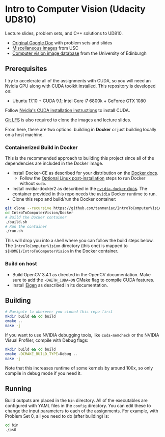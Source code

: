 # Intro to Computer Vision (Udacity UD810)

Lecture slides, problem sets, and C++ solutions to UD810.

- [Original Google Doc](https://docs.google.com/spreadsheets/d/1ecUGIyhYOfQPi3HPXb-7NndrLgpX_zgkwsqzfqHPaus/pubhtml) with problem sets and slides
- [Miscellaneous images](http://sipi.usc.edu/database/database.php?volume=misc) from USC
- [Computer vision image database](http://homepages.inf.ed.ac.uk/rbf/CVonline/Imagedbase.htm) from the University of Edinburgh

## Prerequisites

I try to accelerate all of the assignments with CUDA, so you will need an Nvidia GPU along with CUDA toolkit installed. This repository is developed on:
- Ubuntu 17.10 + CUDA 9.1; Intel Core i7 6800k + GeForce GTX 1080

Follow [Nvidia's CUDA installation instructions](http://docs.nvidia.com/cuda/cuda-installation-guide-linux/index.html) to install CUDA. 

[Git LFS](https://git-lfs.github.com/) is also required to clone the images and lecture slides.

From here, there are two options: building in **Docker** or just building locally on a host machine.

### Containerized Build in Docker
This is the recommended approach to building this project since all of the dependencies are included in the Docker image.

- Install Docker-CE as described for your distribution on the [Docker docs](https://docs.docker.com/install/).
    - Follow the [Optional Linux post-installation](https://docs.docker.com/install/linux/linux-postinstall/) steps to run Docker without `sudo`.
- Install nvidia-docker2 as described in the [`nvidia-docker` docs](https://github.com/nvidia/nvidia-docker/wiki/Installation-(version-2.0)). The container provided in this repo needs the `nvidia` Docker runtime to run.
- Clone this repo and build/run the Docker container:

```bash
git clone --recursive https://github.com/tanmaniac/IntroToComputerVision.git
cd IntroToComputerVision/Docker
# Build the Docker container
./build.sh
# Run the container
./run.sh
```

This will drop you into a shell where you can follow the build steps below. The `IntroToComputerVision` directory (this one) is mapped to `${HOME}/IntroToComputerVision` in the Docker container.

### Build on host

- Build OpenCV 3.4.1 as directed in the OpenCV documentation. Make sure to add the `-DWITH_CUDA=ON` CMake flag to compile CUDA features.
- Install [Eigen](http://eigen.tuxfamily.org/) as described in its documentation.

## Building

```bash
# Navigate to wherever you cloned this repo first
mkdir build && cd build
cmake ..
make -j
```

If you want to use NVIDIA debugging tools, like `cuda-memcheck` or the NVIDIA Visual Profiler, compile with Debug flags:
```bash
mkdir build && cd build
cmake -DCMAKE_BUILD_TYPE=Debug ..
make -j
```
Note that this increases runtime of some kernels by around 100x, so only compile in debug mode if you need it.


## Running

Build outputs are placed in the `bin` directory. All of the executables are configured with YAML files in the `config` directory. You can edit these to change the input parameters to each of the assignments. For example, with Problem Set 0, all you need to do (after building) is:

```bash
cd bin
./ps0
```
